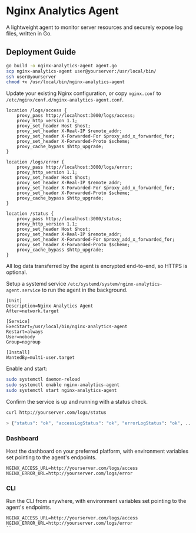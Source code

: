 # Nginx Analytics Agent

A lightweight agent to monitor server resources and securely expose log files, written in Go.

## Deployment Guide

```bash
go build -o nginx-analytics-agent agent.go
scp nginx-analytics-agent user@yourserver:/usr/local/bin/
ssh user@yourserver
chmod +x /usr/local/bin/nginx-analytics-agent
```

Update your existing Nginx configuration, or copy `nginx.conf` to `/etc/nginx/conf.d/nginx-analytics-agent.conf`.

```
location /logs/access {
    proxy_pass http://localhost:3000/logs/access;
    proxy_http_version 1.1;
    proxy_set_header Host $host;
    proxy_set_header X-Real-IP $remote_addr;
    proxy_set_header X-Forwarded-For $proxy_add_x_forwarded_for;
    proxy_set_header X-Forwarded-Proto $scheme;
    proxy_cache_bypass $http_upgrade;
}

location /logs/error {
    proxy_pass http://localhost:3000/logs/error;
    proxy_http_version 1.1;
    proxy_set_header Host $host;
    proxy_set_header X-Real-IP $remote_addr;
    proxy_set_header X-Forwarded-For $proxy_add_x_forwarded_for;
    proxy_set_header X-Forwarded-Proto $scheme;
    proxy_cache_bypass $http_upgrade;
}

location /status {
    proxy_pass http://localhost:3000/status;
    proxy_http_version 1.1;
    proxy_set_header Host $host;
    proxy_set_header X-Real-IP $remote_addr;
    proxy_set_header X-Forwarded-For $proxy_add_x_forwarded_for;
    proxy_set_header X-Forwarded-Proto $scheme;
    proxy_cache_bypass $http_upgrade;
}
```

All log data transferred by the agent is encrypted end-to-end, so HTTPS is optional.

Setup a systemd service `/etc/systemd/system/nginx-analytics-agent.service` to run the agent in the background.

```
[Unit]
Description=Nginx Analytics Agent
After=network.target

[Service]
ExecStart=/usr/local/bin/nginx-analytics-agent
Restart=always
User=nobody
Group=nogroup

[Install]
WantedBy=multi-user.target
```

Enable and start: 

```bash
sudo systemctl daemon-reload
sudo systemctl enable nginx-analytics-agent
sudo systemctl start nginx-analytics-agent
```

Confirm the service is up and running with a status check.

```bash
curl http://yourserver.com/logs/status

> {"status": "ok", "accessLogStatus": "ok", "errorLogStatus": "ok", ...}
```

### Dashboard

Host the dashboard on your preferred platform, with environment variables set pointing to the agent's endpoints.

```env
NGINX_ACCESS_URL=http://yourserver.com/logs/access
NGINX_ERROR_URL=http://yourserver.com/logs/error
```

### CLI

Run the CLI from anywhere, with environment variables set pointing to the agent's endpoints.

```env
NGINX_ACCESS_URL=http://yourserver.com/logs/access
NGINX_ERROR_URL=http://yourserver.com/logs/error
``